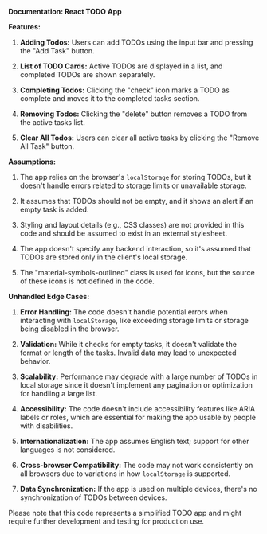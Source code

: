 
**Documentation: React TODO App**

**Features:**

1. **Adding Todos:** Users can add TODOs using the input bar and pressing the "Add Task" button.

2. **List of TODO Cards:** Active TODOs are displayed in a list, and completed TODOs are shown separately.

3. **Completing Todos:** Clicking the "check" icon marks a TODO as complete and moves it to the completed tasks section.

4. **Removing Todos:** Clicking the "delete" button removes a TODO from the active tasks list.

5. **Clear All Todos:** Users can clear all active tasks by clicking the "Remove All Task" button.

**Assumptions:**

1. The app relies on the browser's `localStorage` for storing TODOs, but it doesn't handle errors related to storage limits or unavailable storage.

2. It assumes that TODOs should not be empty, and it shows an alert if an empty task is added.

3. Styling and layout details (e.g., CSS classes) are not provided in this code and should be assumed to exist in an external stylesheet.

4. The app doesn't specify any backend interaction, so it's assumed that TODOs are stored only in the client's local storage.

5. The "material-symbols-outlined" class is used for icons, but the source of these icons is not defined in the code.

**Unhandled Edge Cases:**

1. **Error Handling:** The code doesn't handle potential errors when interacting with `localStorage`, like exceeding storage limits or storage being disabled in the browser.

2. **Validation:** While it checks for empty tasks, it doesn't validate the format or length of the tasks. Invalid data may lead to unexpected behavior.

3. **Scalability:** Performance may degrade with a large number of TODOs in local storage since it doesn't implement any pagination or optimization for handling a large list.

4. **Accessibility:** The code doesn't include accessibility features like ARIA labels or roles, which are essential for making the app usable by people with disabilities.

5. **Internationalization:** The app assumes English text; support for other languages is not considered.

6. **Cross-browser Compatibility:** The code may not work consistently on all browsers due to variations in how `localStorage` is supported.

7. **Data Synchronization:** If the app is used on multiple devices, there's no synchronization of TODOs between devices.

Please note that this code represents a simplified TODO app and might require further development and testing for production use.